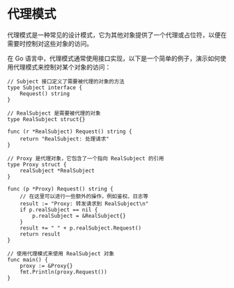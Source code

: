 # 代理模式

代理模式是一种常见的设计模式，它为其他对象提供了一个代理或占位符，以便在需要时控制对这些对象的访问。

在 Go 语言中，代理模式通常使用接口实现，以下是一个简单的例子，演示如何使用代理模式来控制对某个对象的访问：
```golang
// Subject 接口定义了需要被代理的对象的方法
type Subject interface {
    Request() string
}

// RealSubject 是需要被代理的对象
type RealSubject struct{}

func (r *RealSubject) Request() string {
    return "RealSubject: 处理请求"
}

// Proxy 是代理对象，它包含了一个指向 RealSubject 的引用
type Proxy struct {
    realSubject *RealSubject
}

func (p *Proxy) Request() string {
    // 在这里可以进行一些额外的操作，例如鉴权、日志等
    result := "Proxy: 转发请求到 RealSubject\n"
    if p.realSubject == nil {
        p.realSubject = &RealSubject{}
    }
    result += " " + p.realSubject.Request()
    return result
}

// 使用代理模式来使用 RealSubject 对象
func main() {
    proxy := &Proxy{}
    fmt.Println(proxy.Request())
}
```